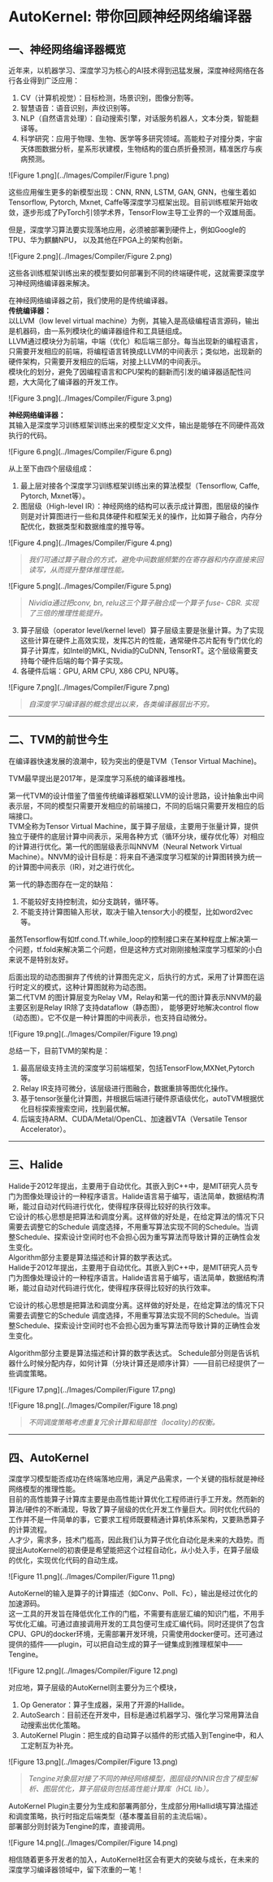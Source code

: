 # AutoKernel: 带你回顾神经网络编译器
## 一、神经网络编译器概览
近年来，以机器学习、深度学习为核心的AI技术得到迅猛发展，深度神经网络在各行各业得到广泛应用：  
1.  CV（计算机视觉）：目标检测，场景识别，图像分割等。  
2.  智慧语音：语音识别，声纹识别等。  
3.  NLP（自然语言处理）：自动搜索引擎，对话服务机器人，文本分类，智能翻译等。  
4.  科学研究：应用于物理、生物、医学等多研究领域。高能粒子对撞分类，宇宙天体图数据分析，星系形状建模，生物结构的蛋白质折叠预测，精准医疗与疾病预测。      
       
![Figure 1.png](../Images/Compiler/Figure 1.png)  
      
这些应用催生更多的新模型出现：CNN, RNN, LSTM, GAN, GNN，也催生着如Tensorflow, Pytorch, Mxnet, Caffe等深度学习框架出现。目前训练框架开始收敛，逐步形成了PyTorch引领学术界，TensorFlow主导工业界的一个双雄局面。  

但是，深度学习算法要实现落地应用，必须被部署到硬件上，例如Google的TPU、华为麒麟NPU， 以及其他在FPGA上的架构创新。  
     
![Figure 2.png](../Images/Compiler/Figure 2.png)  
       
这些各训练框架训练出来的模型要如何部署到不同的终端硬件呢，这就需要深度学习神经网络编译器来解决。  

在神经网络编译器之前，我们使用的是传统编译器。  
**传统编译器：**  
以LLVM（low level virtual machine）为例，其输入是高级编程语言源码，输出是机器码，由一系列模块化的编译器组件和工具链组成。  
LLVM通过模块分为前端，中端（优化）和后端三部分。每当出现新的编程语言，只需要开发相应的前端，将编程语言转换成LLVM的中间表示；类似地，出现新的硬件架构，只需要开发相应的后端，对接上LLVM的中间表示。  
模块化的划分，避免了因编程语言和CPU架构的翻新而引发的编译器适配性问题，大大简化了编译器的开发工作。
    
![Figure 3.png](../Images/Compiler/Figure 3.png)   
     
**神经网络编译器：**  
其输入是深度学习训练框架训练出来的模型定义文件，输出是能够在不同硬件高效执行的代码。  
      
![Figure 6.png](../Images/Compiler/Figure 6.png)  
     
从上至下由四个层级组成：  
1. 最上层对接各个深度学习训练框架训练出来的算法模型（Tensorflow, Caffe, Pytorch, Mxnet等）。  
2. 图层级（High-level IR）：神经网络的结构可以表示成计算图，图层级的操作则是对计算图进行一些和具体硬件和框架无关的操作，比如算子融合，内存分配优化，数据类型和数据维度的推导等。  
      
![Figure 4.png](../Images/Compiler/Figure 4.png)  
> _我们可通过算子融合的方式，避免中间数据频繁的在寄存器和内存直接来回读写，从而提升整体推理性能。_  
     
![Figure 5.png](../Images/Compiler/Figure 5.png)  
> _Nividia通过把conv, bn, relu这三个算子融合成一个算子 fuse- CBR. 实现了三倍的推理性能提升。_  
     
3.  算子层级（operator level/kernel level）算子层级主要是张量计算。为了实现这些计算在硬件上高效实现，发挥芯片的性能，通常硬件芯片配有专门优化的算子计算库，如Intel的MKL, Nvidia的CuDNN, TensorRT。这个层级需要支持每个硬件后端的每个算子实现。  
4.  各硬件后端：GPU, ARM CPU, X86 CPU, NPU等。  
     
![Figure 7.png](../Images/Compiler/Figure 7.png)  
>_自深度学习编译器的概念提出以来，各类编译器层出不穷。_  
      
___
## 二、TVM的前世今生  
在编译器快速发展的浪潮中，较为突出的便是TVM（Tensor Virtual Machine)。  

TVM最早提出是2017年，是深度学习系统的编译器堆栈。  

第一代TVM的设计借鉴了借鉴传统编译器框架LLVM的设计思路，设计抽象出中间表示层，不同的模型只需要开发相应的前端接口，不同的后端只需要开发相应的后端接口。  
TVM全称为Tensor Virtual Machine，属于算子层级，主要用于张量计算，提供独立于硬件的底层计算中间表示，采用各种方式（循环分块，缓存优化等）对相应的计算进行优化。第一代的图层级表示叫NNVM（Neural Network Virtual Machine）。NNVM的设计目标是：将来自不通深度学习框架的计算图转换为统一的计算图中间表示（IR)，对之进行优化。  

第一代的静态图存在一定的缺陷：  
1. 不能较好支持控制流，如分支跳转，循环等。  
2.  不能支持计算图输入形状，取决于输入tensor大小的模型，比如word2vec等。  

虽然Tensorflow有如tf.cond.Tf.while_loop的控制接口来在某种程度上解决第一个问题，tf.fold来解决第二个问题，但是这种方式对刚刚接触深度学习框架的小白来说不是特别友好。  

后面出现的动态图摒弃了传统的计算图先定义，后执行的方式，采用了计算图在运行时定义的模式，这种计算图就称为动态图。  
第二代TVM 的图计算层变为Relay VM，Relay和第一代的图计算表示NNVM的最主要区别是Relay IR除了支持dataflow（静态图）， 能够更好地解决control flow（动态图）。它不仅是一种计算图的中间表示，也支持自动微分。  
    
![Figure 19.png](../Images/Compiler/Figure 19.png)  
      
总结一下，目前TVM的架构是：  
1. 最高层级支持主流的深度学习前端框架，包括TensorFlow,MXNet,Pytorch等。  
2.  Relay IR支持可微分，该层级进行图融合，数据重排等图优化操作。  
3.  基于tensor张量化计算图，并根据后端进行硬件原语级优化，autoTVM根据优化目标探索搜索空间，找到最优解。  
4.  后端支持ARM、CUDA/Metal/OpenCL、加速器VTA（Versatile Tensor Accelerator）。  
___  
## 三、Halide  
Halide于2012年提出，主要用于自动优化。其嵌入到C++中，是MIT研究人员专门为图像处理设计的一种程序语言。Halide语言易于编写，语法简单，数据结构清晰，能过自动对代码进行优化，使得程序获得比较好的执行效率。  
它设计的核心思想是把算法和调度分离。这样做的好处是，在给定算法的情况下只需要去调整它的Schedule 调度选择，不用重写算法实现不同的Schedule。当调整Schedule、探索设计空间时也不会担心因为重写算法而导致计算的正确性会发生变化。  
Algorithm部分主要是算法描述和计算的数学表达式。  
Halide于2012年提出，主要用于自动优化。其嵌入到C++中，是MIT研究人员专门为图像处理设计的一种程序语言。Halide语言易于编写，语法简单，数据结构清晰，能过自动对代码进行优化，使得程序获得比较好的执行效率。

它设计的核心思想是把算法和调度分离。这样做的好处是，在给定算法的情况下只需要去调整它的Schedule 调度选择，不用重写算法实现不同的Schedule。当调整Schedule、探索设计空间时也不会担心因为重写算法而导致计算的正确性会发生变化。

Algorithm部分主要是算法描述和计算的数学表达式。
Schedule部分则是告诉机器什么时候分配内存，如何计算（分块计算还是顺序计算）——目前已经提供了一些调度策略。  
    
![Figure 17.png](../Images/Compiler/Figure 17.png)   
     
![Figure 18.png](../Images/Compiler/Figure 18.png)  
> _不同调度策略考虑重复冗余计算和局部性（locality)的权衡。_    
    
___
## 四、AutoKernel  
深度学习模型能否成功在终端落地应用，满足产品需求，一个关键的指标就是神经网络模型的推理性能。  
目前的高性能算子计算库主要是由高性能计算优化工程师进行手工开发。然而新的算法/硬件的不断涌现，导致了算子层级的优化开发工作量巨大。同时优化代码的工作并不是一件简单的事，它要求工程师既要精通计算机体系架构，又要熟悉算子的计算流程。  
人才少，需求多，技术门槛高，因此我们认为算子优化自动化是未来的大趋势。而提出AutoKernel的初衷便是希望能把这个过程自动化，从小处入手，在算子层级的优化，实现优化代码的自动生成。  
      
![Figure 11.png](../Images/Compiler/Figure 11.png)  
     
AutoKernel的输入是算子的计算描述（如Conv、Poll、Fc），输出是经过优化的加速源码。  
这一工具的开发旨在降低优化工作的门槛，不需要有底层汇编的知识门槛，不用手写优化汇编。可通过直接调用开发的工具包便可生成汇编代码。同时还提供了包含CPU、GPU的docker环境，无需部署开发环境，只需使用docker便可。还可通过提供的插件——plugin，可以把自动生成的算子一键集成到推理框架中——Tengine。  
      
![Figure 12.png](../Images/Compiler/Figure 12.png)  
     
对应地，算子层级的AutoKernel则主要分为三个模块，  
1. Op Generator：算子生成器，采用了开源的Hallide。  
2.  AutoSearch：目前还在开发中，目标是通过机器学习、强化学习常用算法自动搜索出优化策略。  
3.  AutoKernel Plugin：把生成的自动算子以插件的形式插入到Tengine中，和人工定制互为补充。  
     
![Figure 13.png](../Images/Compiler/Figure 13.png)    
> _Tengine对象层对接了不同的神经网络模型，图层级的NNIR包含了模型解析、图层优化，算子层级则包括高性能计算库（HCL lib）。_    
     
AutoKernel Plugin主要分为生成和部署两部分，生成部分用Hallid填写算法描述和调度策略，执行时指定后端类型（基本覆盖目前的主流后端）。  
部署部分则封装为Tengine的库，直接调用。  
     
![Figure 14.png](../Images/Compiler/Figure 14.png)    
      
相信随着更多开发者的加入，AutoKernel社区会有更大的突破与成长，在未来的深度学习编译器领域中，留下浓重的一笔！  
